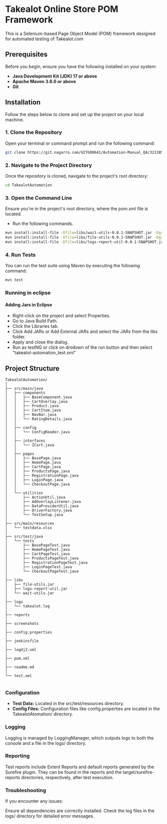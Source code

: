# Takealot Online Store POM Framework

This is a Selenium-based Page Object Model (POM) framework designed for automated testing of Takealot.com

## Prerequisites

Before you begin, ensure you have the following installed on your system:

- **Java Development Kit (JDK) 17 or above**
- **Apache Maven 3.6.0 or above**
- **Git**

## Installation

Follow the steps below to clone and set up the project on your local machine.

### 1. Clone the Repository

Open your terminal or command prompt and run the following command:

```sh
git clone https://git.nagarro.com/GITG00641/Automation-Manual_QA/3213851.git
```
### 2. Navigate to the Project Directory
Once the repository is cloned, navigate to the project's root directory:

```sh
cd TakealotAutomation
```
### 3. Open the Command Line
Ensure you're in the project's root directory, where the pom.xml file is located.
- Run the following commands.

``` sh 
mvn install:install-file -Dfile=libs/wait-utils-0.0.1-SNAPSHOT.jar -DgroupId=com.kwazi -DartifactId=wait-utils -Dversion=0.0.1-SNAPSHOT -Dpackaging=jar -DgeneratePom=true
mvn install:install-file -Dfile=libs/file-utils-0.0.1-SNAPSHOT.jar -DgroupId=com.kwazi -DartifactId=file-utils -Dversion=0.0.1-SNAPSHOT -Dpackaging=jar -DgeneratePom=true
mvn install:install-file -Dfile=libs/logs-report-util-0.0.1-SNAPSHOT.jar -DgroupId=com.kwazi -DartifactId=logs-report-util -Dversion=0.0.1-SNAPSHOT -Dpackaging=jar -DgeneratePom=true

```

### 4. Run Tests
You can run the test suite using Maven by executing the following command:

```sh
mvn test
```
### Running in eclipse
#### Adding Jars in Eclipse

- Right-click on the project and select Properties.
- Go to Java Build Path.
- Click the Libraries tab.
- Click Add JARs or Add External JARs and select the JARs from the libs folder.
- Apply and close the dialog.
- Run as testNG or click on drodown of the run button and then select "takealot-automation_test.xml"

## Project Structure


```plaintext
TakealotAutomation/
│
├── src/main/java
│   ├── components
│   │   ├── BaseComponent.java
│   │   ├── CartOverlay.java
│   │   ├── Product.java
│   │   ├── CartItem.java
│   │   ├── NavBar.java
│   │   └── RatingDetails.java
│   │
│   ├── config
│   │   └── ConfigReader.java
│   │
│   ├── interfaces
│   │   └── ICart.java
│   │
│   ├── pages
│   │   ├── BasePage.java
│   │   ├── HomePage.java
│   │   ├── CartPage.java
│   │   ├── ProductsPage.java
│   │   ├── RegistrationPage.java
│   │   ├── LoginPage.java
│   │   └── CheckoutPage.java
│   │
│   └── utilities
│       ├── ActionUtil.java
│       ├── AdOverlayListener.java
│       ├── DataProviderUtil.java
│       ├── DriverFactory.java
│       └── TestSetup.java
│
├── src/main/resources
│   └── testdata.xlsx
│
├── src/test/java
│   └── tests
│       ├── BasePageTest.java
│       ├── HomePageTest.java
│       ├── CartPageTest.java
│       ├── ProductsPageTest.java
│       ├── RegistrationPageTest.java
│       ├── LoginPageTest.java
│       └── CheckoutPageTest.java
│
├── libs
│   ├── file-utils.jar
│   ├── logs-report-util.jar
│   └── wait-utils.jar
│
├── logs
│   └── takealot.log
│
├── reports
│
├── screenshots
│
├── config.properties
│
├── jenkinsfile
│
├── log4j2.xml
│
├── pom.xml
│
├── readme.md
│
└── test.xml
 
 ```

### Configuration
- **Test Data:** Located in the src/test/resources directory.
- **Config Files:** Configuration files like config.properties are located in the TakealotAtomation/ directory.

### Logging
Logging is managed by LoggingManager, which outputs logs to both the console and a file in the logs/ directory.

### Reporting
Test reports include Extent Reports and default reports generated by the Surefire plugin. They can be found in the reports and the target/surefire-reports directories, respectively, after test execution.

### Troubleshooting
If you encounter any issues:

Ensure all dependencies are correctly installed.
Check the log files in the logs/ directory for detailed error messages.



